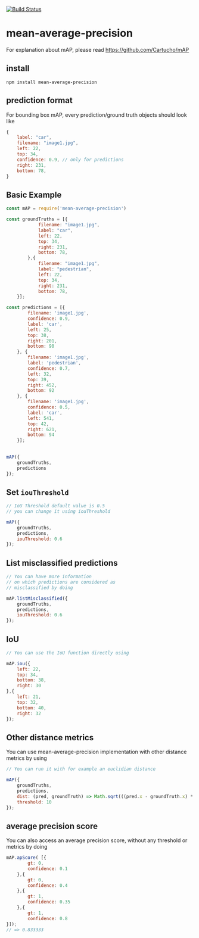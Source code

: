 [![Build Status](https://travis-ci.org/piercus/mean-average-precision.svg?branch=master)](https://travis-ci.org/piercus/mean-average-precision)

# mean-average-precision

For explanation about mAP, please read https://github.com/Cartucho/mAP

## install

```
npm install mean-average-precision
```

## prediction format

For bounding box mAP, every prediction/ground truth objects should look like 

```javascript
{
	label: "car",
	filename: "image1.jpg",
	left: 22,
	top: 34,
	confidence: 0.9, // only for predictions
	right: 231,
	bottom: 78,
}
```

## Basic Example

```javascript
const mAP = require('mean-average-precision')

const groundTruths = [{
			filename: "image1.jpg",
			label: "car",
			left: 22,
			top: 34,
			right: 231,
			bottom: 78,
		},{
			filename: "image1.jpg",
			label: "pedestrian",
			left: 22,
			top: 34,
			right: 231,
			bottom: 78,
	}];

const predictions = [{
		filename: 'image1.jpg',
		confidence: 0.9,
		label: 'car',
		left: 25,
		top: 38,
		right: 201,
		bottom: 90
	}, {
		filename: 'image1.jpg',
		label: 'pedestrian',
		confidence: 0.7,
		left: 32,
		top: 39,
		right: 452,
		bottom: 92
	}, {
		filename: 'image1.jpg',
		confidence: 0.5,
		label: 'car',
		left: 541,
		top: 42,
		right: 621,
		bottom: 94
	}];
	
	
mAP({
	groundTruths,
	predictions
});
```

## Set `iouThreshold`

```javascript
// IoU Threshold default value is 0.5
// you can change it using iouThreshold

mAP({
	groundTruths,
	predictions,
	iouThreshold: 0.6
});
```
## List misclassified predictions

```javascript
// You can have more information 
// on which predictions are considered as
// misclassified by doing

mAP.listMisclassified({
	groundTruths,
	predictions,
	iouThreshold: 0.6
});
```
## IoU

```javascript
// You can use the IoU function directly using

mAP.iou({
	left: 22,
	top: 34,
	bottom: 38,
	right: 30
},{
	left: 21,
	top: 32,
	bottom: 40,
	right: 32
});
```

## Other distance metrics

You can use mean-average-precision implementation with other distance metrics by using

```javascript
// You can run it with for example an euclidian distance

mAP({
	groundTruths,
	predictions,
	dist: (pred, groundTruth) => Math.sqrt(((pred.x - groundTruth.x) * (pred.x - groundTruth.x)) + ((pred.y - groundTruth.y) * (pred.y - groundTruth.y))),
	threshold: 10
});
```

## average precision score

You can also access an average precision score, without any threshold or metrics by doing

```javascript
mAP.apScore( [{
		gt: 0, 
		confidence: 0.1
	},{
		gt: 0, 
		confidence: 0.4
	},{
		gt: 1, 
		confidence: 0.35
	},{
		gt: 1,
		confidence: 0.8
}]);
// => 0.833333
```